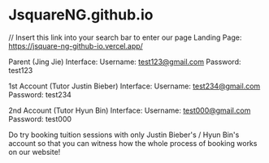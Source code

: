 # JsquareNG.github.io


// Insert this link into your search bar to enter our page
Landing Page: https://jsquare-ng-github-io.vercel.app/


Parent (Jing Jie) Interface:
Username: test123@gmail.com
Password: test123


1st Account (Tutor Justin Bieber) Interface:
Username: test234@gmail.com
Password: test234

2nd Account (Tutor Hyun Bin) Interface:
Username: test000@gmail.com
Password: test000


Do try booking tuition sessions with only Justin Bieber's / Hyun Bin's account so that you can witness how the whole process of booking works on our website!
